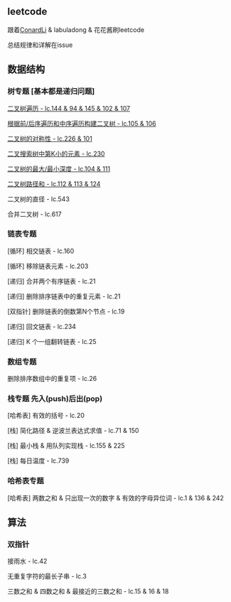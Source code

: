 ## leetcode

跟着[ConardLi](https://github.com/ConardLi) & labuladong & 花花酱刷leetcode

总结规律和详解在issue

## 数据结构

### 树专题 [基本都是递归问题]

[二叉树遍历 - lc.144 & 94 & 145 & 102 & 107](https://github.com/kunlulu/leetcode/issues/1)

[根据前/后序遍历和中序遍历构建二叉树 - lc.105 & 106](https://github.com/kunlulu/leetcode/issues/2)

[二叉树的对称性 - lc.226 & 101](https://github.com/kunlulu/leetcode/issues/3)

[二叉搜索树中第K小的元素 - lc.230](https://github.com/kunlulu/leetcode/issues/4)

[二叉树的最大/最小深度 - lc.104 & 111](https://github.com/kunlulu/leetcode/issues/5)

[二叉树路径和 - lc.112 & 113 & 124](https://github.com/kunlulu/leetcode/issues/6)

二叉树的直径 - lc.543

合并二叉树 - lc.617


### 链表专题

[循环] 相交链表 - lc.160

[循环] 移除链表元素 - lc.203

[递归] 合并两个有序链表 - lc.21 

[递归] 删除排序链表中的重复元素 - lc.21

[双指针] 删除链表的倒数第N个节点 - lc.19

[递归] 回文链表 - lc.234

[递归] K 个一组翻转链表 - lc.25

### 数组专题

删除排序数组中的重复项 - lc.26

### 栈专题 先入(push)后出(pop)

[哈希表] 有效的括号 - lc.20

[栈] 简化路径 & 逆波兰表达式求值 - lc.71 & 150

[栈] 最小栈 & 用队列实现栈 - lc.155 & 225

[栈] 每日温度 - lc.739

### 哈希表专题

[哈希表] 两数之和 & 只出现一次的数字 & 有效的字母异位词 - lc.1 & 136 & 242


## 算法

### 双指针

接雨水 - lc.42

无重复字符的最长子串 - lc.3

三数之和 & 四数之和 & 最接近的三数之和 - lc.15 & 16 & 18

